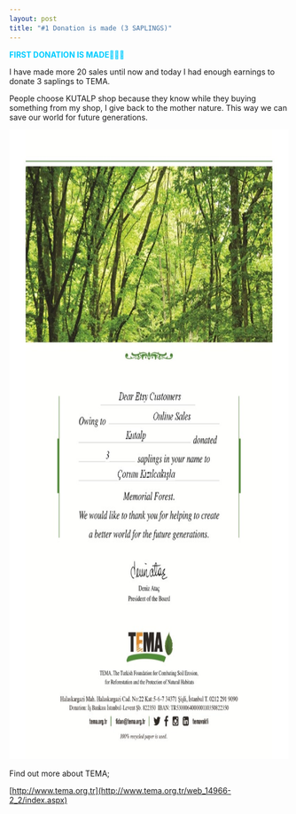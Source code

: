```yaml
---
layout: post
title: "#1 Donation is made (3 SAPLINGS)"
---
```

<p><span style="color: #00ccff;"><strong>FIRST DONATION IS MADE🌱🌱🌱</strong></span></p>
<p>I have made more 20 sales until now and today I had enough earnings to donate 3 saplings to TEMA.</p>
<p>People choose KUTALP shop because they know while they buying something from my shop, I give back to the mother nature. This way we can save our world for future generations.</p>


<p><img src="https://github.com/Kutalp/portfolio-jekyll-theme/blob/gh-pages/assets/img/projects/Kutalp%20etsy%20shop%20sapling%20donation.jpg?raw=true" alt="Certificate" width="800" height="1136" /></p>


Find out more about TEMA;

[http://www.tema.org.tr](http://www.tema.org.tr/web_14966-2_2/index.aspx)

